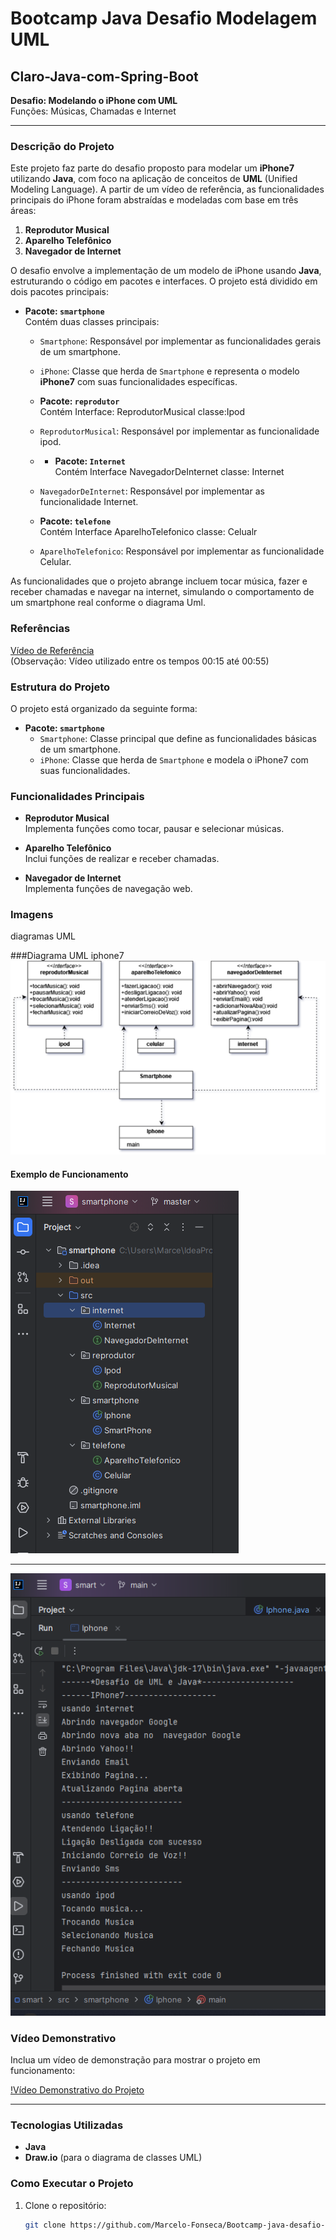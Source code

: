 # Bootcamp Java Desafio Modelagem UML

## Claro-Java-com-Spring-Boot

**Desafio: Modelando o iPhone com UML**  
Funções: Músicas, Chamadas e Internet

***
### Descrição do Projeto

Este projeto faz parte do desafio proposto para modelar um **iPhone7** utilizando **Java**, com foco na aplicação de conceitos de **UML** (Unified Modeling Language). A partir de um vídeo de referência, as funcionalidades principais do iPhone foram abstraídas e modeladas com base em três áreas:

1. **Reprodutor Musical**
2. **Aparelho Telefônico**
3. **Navegador de Internet**

O desafio envolve a implementação de um modelo de iPhone usando **Java**, estruturando o código em pacotes e interfaces. O projeto está dividido em dois pacotes principais:

- **Pacote: `smartphone`**  
  Contém duas classes principais:
    - `Smartphone`: Responsável por implementar as funcionalidades gerais de um smartphone.
    - `iPhone`: Classe que herda de `Smartphone` e representa o modelo **iPhone7** com suas funcionalidades específicas.
 
    - **Pacote: `reprodutor`**  
  Contém Interface: ReprodutorMusical  classe:Ipod
    - `ReprodutorMusical`: Responsável por implementar as funcionalidade ipod.
    -   - **Pacote: `Internet`**  
  Contém Interface NavegadorDeInternet classe: Internet
    - `NavegadorDeInternet`: Responsável por implementar as funcionalidade Internet.
    -  **Pacote: `telefone`**  
  Contém Interface AparelhoTelefonico classe: Celualr
    - `AparelhoTelefonico`: Responsável por implementar as funcionalidade Celular.
   

As funcionalidades que o projeto abrange incluem tocar música, fazer e receber chamadas e navegar na internet, simulando o comportamento de um smartphone real conforme o diagrama Uml.

### Referências

[Vídeo de Referência](https://www.youtube.com/watch?v=9ou608QQRq8)  
(Observação: Vídeo utilizado entre os tempos 00:15 até 00:55)

### Estrutura do Projeto

O projeto está organizado da seguinte forma:

- **Pacote: `smartphone`**
    - `Smartphone`: Classe principal que define as funcionalidades básicas de um smartphone.
    - `iPhone`: Classe que herda de `Smartphone` e modela o iPhone7 com suas funcionalidades.

### Funcionalidades Principais

- **Reprodutor Musical**  
  Implementa funções como tocar, pausar e selecionar músicas.

- **Aparelho Telefônico**  
  Inclui funções de realizar e receber chamadas.

- **Navegador de Internet**  
  Implementa funções de navegação web.

### Imagens

 diagramas UML 

###Diagrama UML iphone7
![Diagrama UML do Projeto](./src/images/iphone7.drawio.png)

#### Exemplo de Funcionamento
![Imagem do Projeto em Execução](./src/images/estruturaDePasta.png)
***
![Imagem do Projeto em Execução](./src/images/execucao.png)


### Vídeo Demonstrativo

Inclua um vídeo de demonstração para mostrar o projeto em funcionamento:

[!Vídeo Demonstrativo do Projeto](./src/images/execucaoJava.mp4)


***

### Tecnologias Utilizadas

- **Java**
- **Draw.io** (para o diagrama de classes UML)

### Como Executar o Projeto

1. Clone o repositório:
   ```bash
   git clone https://github.com/Marcelo-Fonseca/Bootcamp-java-desafio-modelagem-uml.git
